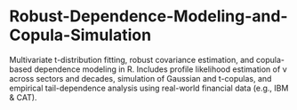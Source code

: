 # Robust-Dependence-Modeling-and-Copula-Simulation
Multivariate t-distribution fitting, robust covariance estimation, and copula-based dependence modeling in R. Includes profile likelihood estimation of ν across sectors and decades, simulation of Gaussian and t-copulas, and empirical tail-dependence analysis using real-world financial data (e.g., IBM &amp; CAT).
